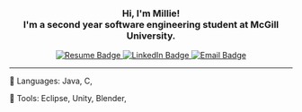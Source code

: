 
<div id="intro" align="center">
<h3>Hi, I'm Millie! <br> I'm a second year software engineering student at McGill University. </h3>
</div>
<div id="badges" align="center">
  <a href="https://drive.google.com/file/d/1oz_SnwiMJ8KdmjzWoAjTKOMOljtkoFQl/view?usp=sharing">
    <img src="https://img.shields.io/badge/Reseume-gray?style=for-the-badge" alt="Resume Badge"/>
  </a>
  <a href="https://www.linkedin.com/in/minji-chang-9ab637178">
    <img src="https://img.shields.io/badge/LinkedIn-0077B5?style=for-the-badge&logo=linkedin&logoColor=white" alt="LinkedIn Badge"/>
  </a>
  <a href="mailto:ch.minji.k@gmail.com">
    <img src="https://img.shields.io/badge/Email-D14836?style=for-the-badge&logo=gmail&logoColor=white" alt="Email Badge"/>
  </a>
</div>
<hr>
<p>👾 Languages: Java, C,  </p>
<p>👾 Tools: Eclipse, Unity, Blender, </p>


<!--
**mmmccccc/mmmccccc** is a ✨ _special_ ✨ repository because its `README.md` (this file) appears on your GitHub profile.

Here are some ideas to get you started:

- 🔭 I’m currently working on ...
- 🌱 I’m currently learning ...
- 👯 I’m looking to collaborate on ...
- 🤔 I’m looking for help with ...
- 💬 Ask me about ...
- 📫 How to reach me: ...
- 😄 Pronouns: ...
- ⚡ Fun fact: ...
-->
